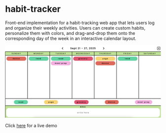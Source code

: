 # habit-tracker

Front-end implementation for a habit-tracking web app that lets users log and organize their weekly activities. Users can create custom habits, personalize them with colors, and drag-and-drop them onto the corresponding day of the week in an interactive calendar layout.

![habit-tracker preview](habit-tracker.png)

Click [here](https://kripha.github.io/habit-tracker) for a live demo 



